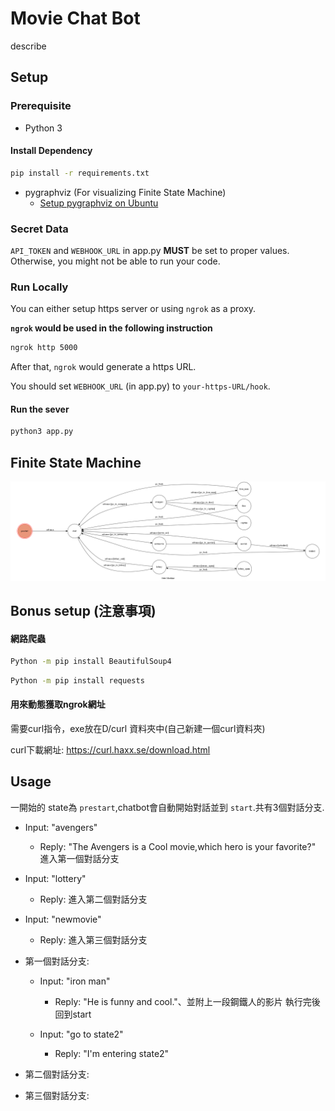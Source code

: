 # Movie Chat Bot 

describe

## Setup

### Prerequisite
* Python 3

#### Install Dependency
```sh
pip install -r requirements.txt
```

* pygraphviz (For visualizing Finite State Machine)
    * [Setup pygraphviz on Ubuntu](http://www.jianshu.com/p/a3da7ecc5303)

### Secret Data

`API_TOKEN` and `WEBHOOK_URL` in app.py **MUST** be set to proper values.
Otherwise, you might not be able to run your code.

### Run Locally
You can either setup https server or using `ngrok` as a proxy.

**`ngrok` would be used in the following instruction**

```sh
ngrok http 5000
```

After that, `ngrok` would generate a https URL.

You should set `WEBHOOK_URL` (in app.py) to `your-https-URL/hook`.

#### Run the sever

```sh
python3 app.py
```

## Finite State Machine
![fsm](./img/show-fsm.png)

## Bonus setup (注意事項)

#### 網路爬蟲
```sh
Python -m pip install BeautifulSoup4
```
```sh
Python -m pip install requests 
```
#### 用來動態獲取ngrok網址

需要curl指令，exe放在D/curl 資料夾中(自己新建一個curl資料夾)

curl下載網址:
https://curl.haxx.se/download.html

## Usage
一開始的 state為 `prestart`,chatbot會自動開始對話並到 `start`.共有3個對話分支.
* Input: "avengers" 
	* Reply: "The Avengers is a Cool movie,which hero is your favorite?"
	進入第一個對話分支
		
* Input: "lottery"  
	* Reply:
	進入第二個對話分支
		
* Input: "newmovie" 
	* Reply:
	進入第三個對話分支

* 第一個對話分支:
	* Input: "iron man"
		* Reply: "He is funny and cool."、並附上一段鋼鐵人的影片 
		執行完後回到start

	* Input: "go to state2"
		* Reply: "I'm entering state2"

* 第二個對話分支:

* 第三個對話分支:
